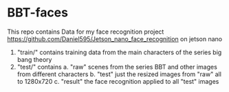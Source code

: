 # BBT-faces
This repo contains Data for my face recognition project https://github.com/Daniel595/Jetson_nano_face_recognition on jetson nano
1. "train/" contains training data from the main characters of the series big bang theory
2. "test/" contains 
  a. "raw" scenes from the series BBT and other images from different characters
  b. "test" just the resized images from "raw" all to 1280x720 
  c. "result" the face recognition applied to all "test" images
